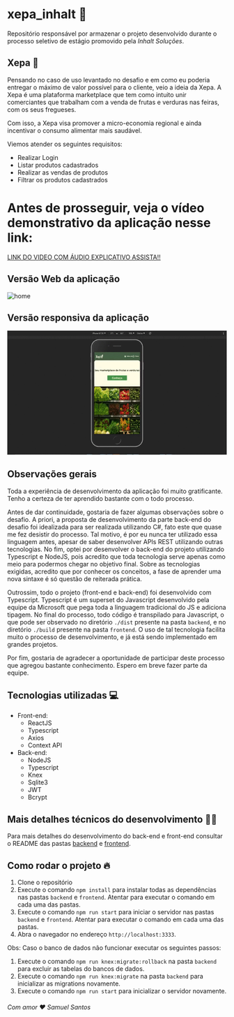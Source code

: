 # xepa_inhalt :rocket:

Repositório responsável por armazenar o projeto desenvolvido durante o processo seletivo de estágio promovido pela _Inhalt Soluções_.

## Xepa 🍃

Pensando no caso de uso levantado no desafio e em como eu poderia entregar o máximo de valor possível para o cliente, veio a ideia da Xepa. A Xepa é uma plataforma marketplace que tem como intuito unir comerciantes que trabalham com a venda de frutas e verduras nas feiras, com os seus fregueses.

Com isso, a Xepa visa promover a micro-economia regional e ainda incentivar o consumo alimentar mais saudável.

Viemos atender os seguintes requisitos:

- Realizar Login
- Listar produtos cadastrados
- Realizar as vendas de produtos
- Filtrar os produtos cadastrados

# Antes de prosseguir, veja o vídeo demonstrativo da aplicação nesse link:

[LINK DO VIDEO COM ÁUDIO EXPLICATIVO ASSISTA!!](https://www.youtube.com/watch?v=ZdvgQbtXqwQ&feature=youtu.be)

## Versão Web da aplicação

![home](gifs/home.gif)

## Versão responsiva da aplicação

![responsivo](gifs/resp.gif)

## Observações gerais

Toda a experiência de desenvolvimento da aplicação foi muito gratificante. Tenho a certeza de ter aprendido bastante com o todo processo.

Antes de dar continuidade, gostaria de fazer algumas observações sobre o desafio. A priori, a proposta de desenvolvimento da parte back-end do desafio foi idealizada para ser realizada utilizando C#, fato este que quase me fez desistir do processo. Tal motivo, é por eu nunca ter utilizado essa linguagem antes, apesar de saber desenvolver APIs REST utilizando outras tecnologias. No fim, optei por desenvolver o back-end do projeto utilizando Typescript e NodeJS, pois acredito que toda tecnologia serve apenas como meio para podermos chegar no objetivo final. Sobre as tecnologias exigidas, acredito que por conhecer os conceitos, a fase de aprender uma nova sintaxe é só questão de reiterada prática.

Outrossim, todo o projeto (front-end e back-end) foi desenvolvido com Typescript. Typescript é um superset do Javascript desenvolvido pela equipe da Microsoft que pega toda a linguagem tradicional do JS e adiciona tipagem. No final do processo, todo código é transpilado para Javascript, o que pode ser observado no diretório `./dist` presente na pasta `backend`, e no diretório `./build` presente na pasta `frontend`. O uso de tal tecnologia facilita muito o processo de desenvolvimento, e já está sendo implementado em grandes projetos.

Por fim, gostaria de agradecer a oportunidade de participar deste processo que agregou bastante conhecimento. Espero em breve fazer parte da equipe.

## Tecnologias utilizadas :computer:

- Front-end:
  - ReactJS
  - Typescript
  - Axios
  - Context API
- Back-end:
  - NodeJS
  - Typescript
  - Knex
  - Sqlite3
  - JWT
  - Bcrypt

## Mais detalhes técnicos do desenvolvimento 👨‍💻

Para mais detalhes do desenvolvimento do back-end e front-end consultar o README das pastas [backend](./backend/README.md) e [frontend](./frontend/README.md).

## Como rodar o projeto :fire:

1. Clone o repositório
1. Execute o comando `npm install` para instalar todas as dependências nas pastas `backend` e `frontend`. Atentar para executar o comando em cada uma das pastas.
1. Execute o comando `npm run start` para iniciar o servidor nas pastas `backend` e `frontend`. Atentar para executar o comando em cada uma das pastas.
1. Abra o navegador no endereço `http://localhost:3333`.

Obs: Caso o banco de dados não funcionar executar os seguintes passos:

1. Execute o comando `npm run knex:migrate:rollback` na pasta `backend` para excluir as tabelas do bancos de dados.
1. Execute o comando `npm run knex:migrate` na pasta `backend` para inicializar as migrations novamente.
1. Execute o comando `npm run start` para inicializar o servidor novamente.

###### Com amor :heart: Samuel Santos
